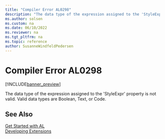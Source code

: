 ```yaml
---
title: "Compiler Error AL0298"
description: "The data type of the expression assigned to the 'StyleExpr' property is not valid."
ms.author: solsen
ms.custom: na
ms.date: 06/10/2022
ms.reviewer: na
ms.tgt_pltfrm: na
ms.topic: reference
author: SusanneWindfeldPedersen
---
```

[//]: # (START>DO_NOT_EDIT)
[//]: # (IMPORTANT:Do not edit any of the content between here and the END>DO_NOT_EDIT.)
[//]: # (Any modifications should be made in the .xml files in the ModernDev repo.)
# Compiler Error AL0298

[!INCLUDE[banner_preview](../includes/banner_preview.md)]

The data type of the expression assigned to the 'StyleExpr' property is not valid. Valid data types are Boolean, Text, or Code.

[//]: # (IMPORTANT: END>DO_NOT_EDIT)
## See Also  
[Get Started with AL](../devenv-get-started.md)  
[Developing Extensions](../devenv-dev-overview.md)  